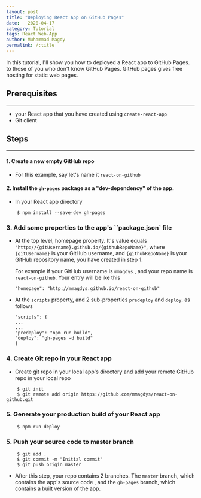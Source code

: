 ```yaml
---
layout: post
title: "Deploying React App on GitHub Pages"
date:   2020-04-17 
category: Tutorial
tags: React Web-App 
author: Muhammad Magdy
permalink: /:title
---
```


In this tutorial, I'll show you how to deployed a React app to GitHub Pages. to those of you who don't know GitHub Pages. GitHub pages gives free hosting for static web pages.

## Prerequisites
---
- your React app that you have created using  ``create-react-app``
- Git client


## Steps
---
#### 1. Create a new empty GitHub repo

- For this example, say let's name it ``react-on-github``


#### 2. Install the ``gh-pages`` package as a "dev-dependency" of the app. 

- In your React app directory
        
```
    $ npm install --save-dev gh-pages 
```
   

### 3. Add some properties to the app's ``package.json` file

- At the top level, homepage property.
It's value equals ``"http://{gitUsername}.github.io/{githubRepoName}"``, where `{gitUsername}` is your GitHub username, and `{githubRepoName}` is your GitHub repository name, you have created in step 1.

    For example if your GitHub username is ``mmagdys`` , and your repo name is ``react-on-github``. Your entry will be ike this
    ```
    "homepage": "http://mmagdys.github.io/react-on-github"
    ```
- At the `scripts` property, and 2 sub-properties `predeploy` and `deploy`. as follows

    ```
    "scripts": {
    ...
    ...
    "predeploy": "npm run build",
    "deploy": "gh-pages -d build"
    }

    ```

### 4. Create Git repo in your React app

- Create git repo in your local app's directory and add your remote GitHub repo in your local repo

```
    $ git init
    $ git remote add origin https://github.com/mmagdys/react-on-github.git
```


### 5. Generate your production build of your React app

```
    $ npm run deploy
```

### 5. Push your source code to master branch

```
    $ git add .
    $ git commit -m "Initial commit"
    $ git push origin master

```

- After this step, your repo contains 2 branches. The `master` branch, which contains the app's source code , and the `gh-pages` branch, which contains a built version of the app.
